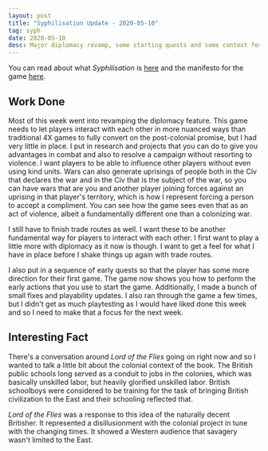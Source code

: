 ```yaml
---
layout: post
title: "Syphilisation Update - 2020-05-10"
tag: syph
date: 2020-05-10
desc: Major diplomacy revamp, some starting quests and some context for Lord of the Flies.
---
```



You can read about what *Syphilisation* is [here](/blog/syph/announce) and the manifesto for the game [here](/blog/syph/newManifesto).

## Work Done

Most of this week went into revamping the diplomacy feature. This game needs to let players interact with each other in more nuanced ways than traditional 4X games to fully convert on the post-colonial promise, but I had very little in place. I put in research and projects that you can do to give you advantages in combat and also to resolve a campaign without resorting to violence. I want players to be able to influence other players without even using kind units. Wars can also generate uprisings of people both in the Civ that declares the war and in the Civ that is the subject of the war, so you can have wars that are you and another player joining forces against an uprising in that player's territory, which is how I represent forcing a person to accept a compliment. You can see how the game sees even that as an act of violence, albeit a fundamentally different one than a colonizing war.


I still have to finish trade routes as well. I want these to be another fundamental way for players to interact with each other. I first want to play a little more with diplomacy as it now is though. I want to get a feel for what I have in place before I shake things up again with trade routes.


I also put in a sequence of early quests so that the player has some more direction for their first game. The game now shows you how to perform the early actions that you use to start the game. Additionally, I made a bunch of small fixes and playability updates. I also ran through the game a few times, but I didn't get as much playtesting as I would have liked done this week and so I need to make that a focus for the next week.
## Interesting Fact

There's a conversation around *Lord of the Flies* going on right now and so I wanted to talk a little bit about the colonial context of the book. The British public schools long served as a conduit to jobs in the colonies, which was basically unskilled labor, but heavily glorified unskilled labor. British schoolboys were considered to be training for the task of bringing British civilization to the East and their schooling reflected that.


*Lord of the Flies* was a response to this idea of the naturally decent Britisher. It represented a disillusionment with the colonial project in tune with the changing times. It showed a Western audience that savagery wasn't limited to the East.

